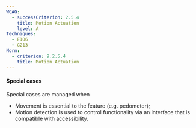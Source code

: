 ```yaml
---
WCAG:
  - successCriterion: 2.5.4
    title: Motion Actuation
    level: A
Techniques:
  - F106
  - G213
Norm:
  - criterion: 9.2.5.4
    title: Motion Actuation
---
```


#### Special cases

Special cases are managed when

- Movement is essential to the feature (e.g. pedometer);
- Motion detection is used to control functionality via an interface that is compatible with accessibility.
